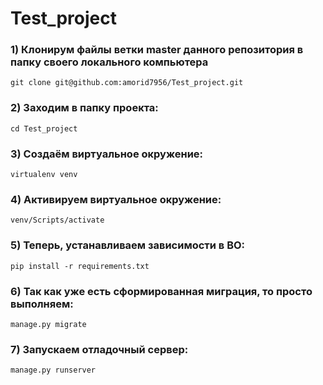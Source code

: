 # Test_project
### 1) Клонирум файлы ветки master данного репозитория в папку своего локального компьютера
`git clone git@github.com:amorid7956/Test_project.git`
### 2) Заходим в папку проекта:
`cd Test_project`
### 3) Создаём виртуальное окружение:
`virtualenv venv`
### 4) Активируем виртуальное окружение:
`venv/Scripts/activate`
### 5) Теперь, устанавливаем зависимости в ВО:
`pip install -r requirements.txt`
### 6) Так как уже есть сформированная миграция, то просто выполняем:
`manage.py migrate`
### 7) Запускаем отладочный сервер:
`manage.py runserver`
